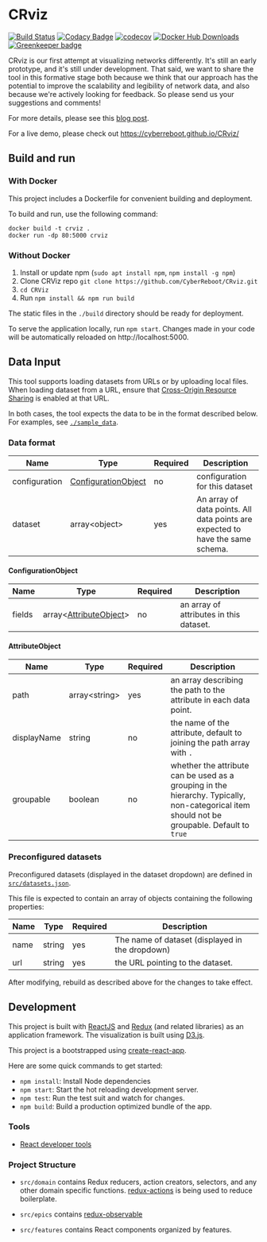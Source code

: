 # CRviz

[![Build Status](https://travis-ci.org/CyberReboot/CRviz.svg?branch=master)](https://travis-ci.org/CyberReboot/CRviz)
[![Codacy Badge](https://api.codacy.com/project/badge/Grade/6fe34768060e4f75a9ad8d20c0c31fec)](https://www.codacy.com/app/CyberReboot/CRviz?utm_source=github.com&amp;utm_medium=referral&amp;utm_content=CyberReboot/CRviz&amp;utm_campaign=Badge_Grade)
[![codecov](https://codecov.io/gh/CyberReboot/CRviz/branch/master/graph/badge.svg?token=ORXmFYC3MM)](https://codecov.io/gh/CyberReboot/CRviz)
[![Docker Hub Downloads](https://img.shields.io/docker/pulls/cyberreboot/crviz.svg)](https://hub.docker.com/u/cyberreboot) [![Greenkeeper badge](https://badges.greenkeeper.io/CyberReboot/CRviz.svg)](https://greenkeeper.io/)


CRviz is our first attempt at visualizing networks differently. It's still an early prototype, and it's still under development. That said, we want to share the tool in this formative stage both because we think that our approach has the potential to improve the scalability and legibility of network data, and also because we're actively looking for feedback. So please send us your suggestions and comments!

For more details, please see this [blog post](https://blog.cyberreboot.org/crviz-scalable-design-for-network-visualization-14689133fd91).

For a live demo, please check out https://cyberreboot.github.io/CRviz/

## Build and run

### With Docker

This project includes a Dockerfile for convenient building and deployment.

To build and run, use the following command:

```
docker build -t crviz .
docker run -dp 80:5000 crviz
```

### Without Docker
1. Install or update npm (`sudo apt install npm`, `npm install -g npm`)
2. Clone CRViz repo `git clone https://github.com/CyberReboot/CRviz.git`
3. `cd CRViz`
4. Run `npm install && npm run build`

The static files in the `./build` directory should be ready for deployment.

To serve the application locally, run `npm start`.
Changes made in your code will be automatically reloaded on http://localhost:5000.

## Data Input

This tool supports loading datasets from URLs or by uploading local files. When loading dataset from a URL, ensure that [Cross-Origin Resource Sharing](https://developer.mozilla.org/en-US/docs/Web/HTTP/CORS) is enabled at that URL.

In both cases, the tool expects the data to be in the format described below.
For examples, see [`./sample_data`](./sample_data).

### Data format

| Name | Type | Required | Description |
| - | - | - | - |
| configuration | [ConfigurationObject](#configurationobject) | no | configuration for this dataset |
| dataset | array\<object\> | yes | An array of data points. All data points are expected to have the same schema. |

#### ConfigurationObject

| Name | Type | Required | Description |
| - | - | - | - |
| fields | array\<[AttributeObject](#attributeobject)\> | no | an array of attributes in this dataset. |

#### AttributeObject

| Name | Type | Required | Description |
| - | - | - | - |
| path | array\<string\> | yes | an array describing the path to the attribute in each data point. |
| displayName | string | no | the name of the attribute, default to joining the path array with `.` |
| groupable | boolean | no | whether the attribute can be used as a grouping in the hierarchy. Typically, non-categorical item should not be groupable. Default to `true` |

### Preconfigured datasets

Preconfigured datasets (displayed in the dataset dropdown) are defined in [`src/datasets.json`](src/datasets.json).

This file is expected to contain an array of objects containing the following properties:

| Name | Type   | Required | Description                                     |
| ---- | ------ | -------- | ----------------------------------------------- |
| name | string | yes      | The name of dataset (displayed in the dropdown) |
| url  | string | yes      | the URL pointing to the dataset.                |

After modifying, rebuild as described above for the changes to take effect.

## Development

This project is built with [ReactJS](https://reactjs.org) and [Redux](https://redux.js.org/) (and related libraries) as an application framework. The visualization is built using [D3.js](https://d3js.org/).

This project is a bootstrapped using [create-react-app](https://github.com/facebook/create-react-app).

Here are some quick commands to get started:

- `npm install`: Install Node dependencies
- `npm start`: Start the hot reloading development server.
- `npm test`: Run the test suit and watch for changes.
- `npm build`: Build a production optimized bundle of the app.

### Tools
- [React developer tools](https://reactjs.org/blog/2015/09/02/new-react-developer-tools.html#installation)

### Project Structure

- `src/domain` contains Redux reducers, action creators, selectors, and any other domain specific functions.
  [redux-actions](https://github.com/redux-observable/redux-observable) is being used to reduce boilerplate.

- `src/epics` contains [redux-observable](https://github.com/redux-observable/redux-observable)

- `src/features` contains React components organized by features.
